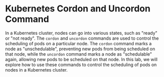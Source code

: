 # Kubernetes Cordon and Uncordon Command

In a Kubernetes cluster, nodes can go into various states, such as "ready" or "not ready". The `cordon` and `uncordon` commands are used to control the scheduling of pods on a particular node. The `cordon` command marks a node as "unschedulable", preventing new pods from being scheduled on that node, while the `uncordon` command marks a node as "schedulable" again, allowing new pods to be scheduled on that node. In this lab, we will explore how to use these commands to control the scheduling of pods on nodes in a Kubernetes cluster.
